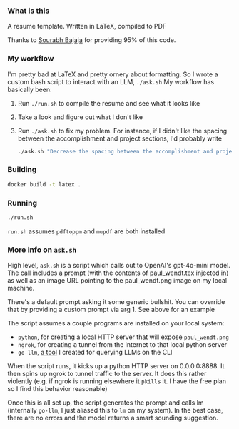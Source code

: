 ### What is this
A resume template. Written in LaTeX, compiled to PDF

Thanks to [Sourabh Bajaja](https://github.com/sb2nov/resume) for providing 95% of this code.


### My workflow
I'm pretty bad at LaTeX and pretty ornery about formatting.
So I wrote a custom bash script to interact with an LLM, `./ask.sh`
My workflow has basically been:

1. Run `./run.sh` to compile the resume and see what it looks like
2. Take a look and figure out what I don't like
3. Run `./ask.sh` to fix my problem. For instance, if I didn't like
   the spacing between the accomplishment and project sections, I'd
   probably write

   ```bash
   ./ask.sh "Decrease the spacing between the accomplishment and project sections"
   ```

### Building
```bash
docker build -t latex .
```

### Running
```bash
./run.sh
```

`run.sh` assumes `pdftoppm` and `mupdf` are both installed

### More info on `ask.sh`
High level, `ask.sh` is a script which calls out to OpenAI's gpt-4o-mini model.
The call includes a prompt (with the contents of paul_wendt.tex injected in)
as well as an image URL pointing to the paul_wendt.png image on my local machine.

There's a default prompt asking it some generic bullshit. You can override that
by providing a custom prompt via arg 1. See above for an example

The script assumes a couple programs are installed on your local system:

  - `python`, for creating a local HTTP server that will expose `paul_wendt.png`
  - `ngrok`, for creating a tunnel from the internet to that local python server
  - `go-llm`, [a tool](https://github.com/WillChangeThisLater/go-llm) I created for querying LLMs on the CLI

When the script runs, it kicks up a python HTTP server on 0.0.0.0:8888. It then spins up
ngrok to tunnel traffic to the server. It does this rather violently (e.g. if ngrok
is running elsewhere it `pkill`s it. I have the free plan so I find this behavior reasonable)

Once this is all set up, the script generates the prompt and calls lm (internally `go-llm`,
I just aliased this to `lm` on my system). In the best case, there are no errors and
the model returns a smart sounding suggestion.
